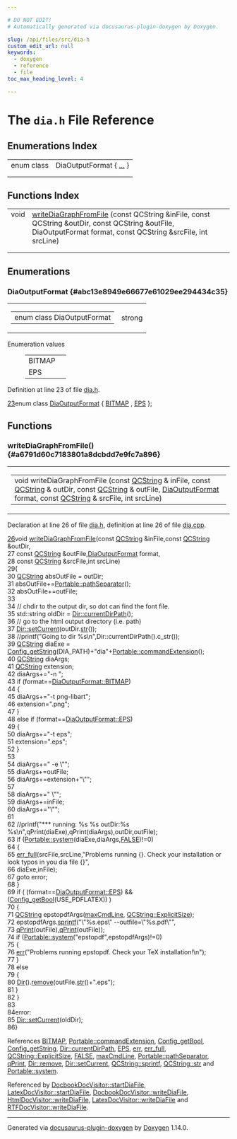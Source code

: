 ```yaml
---

# DO NOT EDIT!
# Automatically generated via docusaurus-plugin-doxygen by Doxygen.

slug: /api/files/src/dia-h
custom_edit_url: null
keywords:
  - doxygen
  - reference
  - file
toc_max_heading_level: 4

---
```


<div class="doxyPage">

# The `dia.h` File Reference



## Enumerations Index

<table class="doxyMembersIndex">

<tr class="doxyMemberIndexItem">
<td class="doxyMemberIndexItemType" align="left" valign="top">enum class</td>
<td class="doxyMemberIndexItemName" align="left" valign="top">DiaOutputFormat { <a href="#abc13e8949e66677e61029ee294434c35">...</a> }</td>
</tr>
<tr class="doxyMemberIndexDescription">
<td class="doxyMemberIndexDescriptionLeft"></td>
<td class="doxyMemberIndexDescriptionRight">
</td>
</tr>
<tr class="doxyMemberIndexSeparator">
<td class="doxyMemberIndexSeparator" colspan="2"></td>
</tr>

</table>

## Functions Index

<table class="doxyMembersIndex">

<tr class="doxyMemberIndexItem">
<td class="doxyMemberIndexItemType" align="left" valign="top">void</td>
<td class="doxyMemberIndexItemName" align="left" valign="top"><a href="#a6791d60c7183801a8dcbdd7e9fc7a896">writeDiaGraphFromFile</a> (const QCString &amp;inFile, const QCString &amp;outDir, const QCString &amp;outFile, DiaOutputFormat format, const QCString &amp;srcFile, int srcLine)</td>
</tr>
<tr class="doxyMemberIndexDescription">
<td class="doxyMemberIndexDescriptionLeft"></td>
<td class="doxyMemberIndexDescriptionRight">
</td>
</tr>
<tr class="doxyMemberIndexSeparator">
<td class="doxyMemberIndexSeparator" colspan="2"></td>
</tr>

</table>


<div class="doxySectionDef">

## Enumerations

### DiaOutputFormat {#abc13e8949e66677e61029ee294434c35}

<div class="doxyMemberItem">
<div class="doxyMemberProto">
<table class="doxyMemberLabels">
<tr class="doxyMemberLabels">
<td class="doxyMemberLabelsLeft">
<table class="doxyMemberName">
<tr>
<td class="doxyMemberName">enum class DiaOutputFormat </td>
</tr>
</table>
</td>
<td class="doxyMemberLabelsRight">
<span class="doxyMemberLabels">
<span class="doxyMemberLabel strong">strong</span>
</span>
</td>
</tr>
</table>
</div>
<div class="doxyMemberDoc">


<dl class="doxyEnumList">
<dt class="doxyEnumTableTitle">Enumeration values</dt>
<dd>
<table class="doxyEnumTable">

<tr class="doxyEnumItem">
<td class="doxyEnumItemName">BITMAP<a id="abc13e8949e66677e61029ee294434c35a75948fda661fec9a2342cec45646e544"></a></td>
<td class="doxyEnumItemDescription"></td>
</tr>

<tr class="doxyEnumItem">
<td class="doxyEnumItemName">EPS<a id="abc13e8949e66677e61029ee294434c35ac2c027d8c62500300145c3043546d4c6"></a></td>
<td class="doxyEnumItemDescription"></td>
</tr>

</table>
</dd>
</dl>

<p>Definition at line 23 of file <a href="/web-doxygen/docs/api/files/src/dia-h">dia.h</a>.</p>


<div class="doxyProgramListing">

<div class="doxyCodeLine"><span class="doxyLineNumber"><a href="#abc13e8949e66677e61029ee294434c35a75948fda661fec9a2342cec45646e544">23</a></span><span class="doxyLineContent"><span class="doxyHighlightKeyword">enum class</span><span class="doxyHighlight"> <a href="#abc13e8949e66677e61029ee294434c35">DiaOutputFormat</a> { <a href="#abc13e8949e66677e61029ee294434c35a75948fda661fec9a2342cec45646e544">BITMAP</a> , <a href="#abc13e8949e66677e61029ee294434c35ac2c027d8c62500300145c3043546d4c6">EPS</a> };</span></span></div>

</div>

</div>
</div>

</div>

<div class="doxySectionDef">

## Functions

### writeDiaGraphFromFile() {#a6791d60c7183801a8dcbdd7e9fc7a896}

<div class="doxyMemberItem">
<div class="doxyMemberProto">
<table class="doxyMemberLabels">
<tr class="doxyMemberLabels">
<td class="doxyMemberLabelsLeft">
<table class="doxyMemberName">
<tr>
<td class="doxyMemberName">void writeDiaGraphFromFile (const <a href="/web-doxygen/docs/api/classes/qcstring">QCString</a> &amp; inFile, const <a href="/web-doxygen/docs/api/classes/qcstring">QCString</a> &amp; outDir, const <a href="/web-doxygen/docs/api/classes/qcstring">QCString</a> &amp; outFile, <a href="#abc13e8949e66677e61029ee294434c35">DiaOutputFormat</a> format, const <a href="/web-doxygen/docs/api/classes/qcstring">QCString</a> &amp; srcFile, int srcLine)</td>
</tr>
</table>
</td>
</tr>
</table>
</div>
<div class="doxyMemberDoc">



<p>Declaration at line 26 of file <a href="/web-doxygen/docs/api/files/src/dia-h">dia.h</a>, definition at line 26 of file <a href="/web-doxygen/docs/api/files/src/dia-cpp">dia.cpp</a>.</p>


<div class="doxyProgramListing">

<div class="doxyCodeLine"><span class="doxyLineNumber"><a href="/web-doxygen/docs/api/files/src/dia-cpp/#a6791d60c7183801a8dcbdd7e9fc7a896">26</a></span><span class="doxyLineContent"><span class="doxyHighlightKeywordType">void</span><span class="doxyHighlight"> <a href="/web-doxygen/docs/api/files/src/dia-cpp/#a6791d60c7183801a8dcbdd7e9fc7a896">writeDiaGraphFromFile</a>(</span><span class="doxyHighlightKeyword">const</span><span class="doxyHighlight"> <a href="/web-doxygen/docs/api/classes/qcstring">QCString</a> &amp;inFile,</span><span class="doxyHighlightKeyword">const</span><span class="doxyHighlight"> <a href="/web-doxygen/docs/api/classes/qcstring">QCString</a> &amp;outDir,</span></span></div>
<div class="doxyCodeLine"><span class="doxyLineNumber">27</span><span class="doxyLineContent"><span class="doxyHighlight">                           </span><span class="doxyHighlightKeyword">const</span><span class="doxyHighlight"> <a href="/web-doxygen/docs/api/classes/qcstring">QCString</a> &amp;outFile,<a href="#abc13e8949e66677e61029ee294434c35">DiaOutputFormat</a> format,</span></span></div>
<div class="doxyCodeLine"><span class="doxyLineNumber">28</span><span class="doxyLineContent"><span class="doxyHighlight">                           </span><span class="doxyHighlightKeyword">const</span><span class="doxyHighlight"> <a href="/web-doxygen/docs/api/classes/qcstring">QCString</a> &amp;srcFile,</span><span class="doxyHighlightKeywordType">int</span><span class="doxyHighlight"> srcLine)</span></span></div>
<div class="doxyCodeLine"><span class="doxyLineNumber">29</span><span class="doxyLineContent"><span class="doxyHighlight">{</span></span></div>
<div class="doxyCodeLine"><span class="doxyLineNumber">30</span><span class="doxyLineContent"><span class="doxyHighlight">  <a href="/web-doxygen/docs/api/classes/qcstring">QCString</a> absOutFile = outDir;</span></span></div>
<div class="doxyCodeLine"><span class="doxyLineNumber">31</span><span class="doxyLineContent"><span class="doxyHighlight">  absOutFile+=<a href="/web-doxygen/docs/api/namespaces/portable/#a0f30be3f0aed0b88804816f3e6310ee4">Portable::pathSeparator</a>();</span></span></div>
<div class="doxyCodeLine"><span class="doxyLineNumber">32</span><span class="doxyLineContent"><span class="doxyHighlight">  absOutFile+=outFile;</span></span></div>
<div class="doxyCodeLine"><span class="doxyLineNumber">33</span></div>
<div class="doxyCodeLine"><span class="doxyLineNumber">34</span><span class="doxyLineContent"><span class="doxyHighlight">  </span><span class="doxyHighlightComment">// chdir to the output dir, so dot can find the font file.</span></span></div>
<div class="doxyCodeLine"><span class="doxyLineNumber">35</span><span class="doxyLineContent"><span class="doxyHighlight">  std::string oldDir = <a href="/web-doxygen/docs/api/classes/dir/#a0f62ab07068c5f966bca7ce280f4ed49">Dir::currentDirPath</a>();</span></span></div>
<div class="doxyCodeLine"><span class="doxyLineNumber">36</span><span class="doxyLineContent"><span class="doxyHighlight">  </span><span class="doxyHighlightComment">// go to the html output directory (i.e. path)</span></span></div>
<div class="doxyCodeLine"><span class="doxyLineNumber">37</span><span class="doxyLineContent"><span class="doxyHighlight">  <a href="/web-doxygen/docs/api/classes/dir/#ab3b09edc88159dc30426999bdc7d6d7b">Dir::setCurrent</a>(outDir.<a href="/web-doxygen/docs/api/classes/qcstring/#a875e9ad762554ef12f3ed69b015bb245">str</a>());</span></span></div>
<div class="doxyCodeLine"><span class="doxyLineNumber">38</span><span class="doxyLineContent"><span class="doxyHighlight">  </span><span class="doxyHighlightComment">//printf("Going to dir %s\n",Dir::currentDirPath().c_str());</span></span></div>
<div class="doxyCodeLine"><span class="doxyLineNumber">39</span><span class="doxyLineContent"><span class="doxyHighlight">  <a href="/web-doxygen/docs/api/classes/qcstring">QCString</a> diaExe = <a href="/web-doxygen/docs/api/files/src/config-h/#a737741e6991bdb5694a50075437a9d89">Config_getString</a>(DIA_PATH)+</span><span class="doxyHighlightStringLiteral">"dia"</span><span class="doxyHighlight">+<a href="/web-doxygen/docs/api/namespaces/portable/#acf75def6ec394875d4a3c380ffc301b7">Portable::commandExtension</a>();</span></span></div>
<div class="doxyCodeLine"><span class="doxyLineNumber">40</span><span class="doxyLineContent"><span class="doxyHighlight">  <a href="/web-doxygen/docs/api/classes/qcstring">QCString</a> diaArgs;</span></span></div>
<div class="doxyCodeLine"><span class="doxyLineNumber">41</span><span class="doxyLineContent"><span class="doxyHighlight">  <a href="/web-doxygen/docs/api/classes/qcstring">QCString</a> extension;</span></span></div>
<div class="doxyCodeLine"><span class="doxyLineNumber">42</span><span class="doxyLineContent"><span class="doxyHighlight">  diaArgs+=</span><span class="doxyHighlightStringLiteral">"-n "</span><span class="doxyHighlight">;</span></span></div>
<div class="doxyCodeLine"><span class="doxyLineNumber">43</span><span class="doxyLineContent"><span class="doxyHighlight">  </span><span class="doxyHighlightKeywordFlow">if</span><span class="doxyHighlight"> (format==<a href="#abc13e8949e66677e61029ee294434c35a75948fda661fec9a2342cec45646e544">DiaOutputFormat::BITMAP</a>)</span></span></div>
<div class="doxyCodeLine"><span class="doxyLineNumber">44</span><span class="doxyLineContent"><span class="doxyHighlight">  {</span></span></div>
<div class="doxyCodeLine"><span class="doxyLineNumber">45</span><span class="doxyLineContent"><span class="doxyHighlight">    diaArgs+=</span><span class="doxyHighlightStringLiteral">"-t png-libart"</span><span class="doxyHighlight">;</span></span></div>
<div class="doxyCodeLine"><span class="doxyLineNumber">46</span><span class="doxyLineContent"><span class="doxyHighlight">    extension=</span><span class="doxyHighlightStringLiteral">".png"</span><span class="doxyHighlight">;</span></span></div>
<div class="doxyCodeLine"><span class="doxyLineNumber">47</span><span class="doxyLineContent"><span class="doxyHighlight">  }</span></span></div>
<div class="doxyCodeLine"><span class="doxyLineNumber">48</span><span class="doxyLineContent"><span class="doxyHighlight">  </span><span class="doxyHighlightKeywordFlow">else</span><span class="doxyHighlight"> </span><span class="doxyHighlightKeywordFlow">if</span><span class="doxyHighlight"> (format==<a href="#abc13e8949e66677e61029ee294434c35ac2c027d8c62500300145c3043546d4c6">DiaOutputFormat::EPS</a>)</span></span></div>
<div class="doxyCodeLine"><span class="doxyLineNumber">49</span><span class="doxyLineContent"><span class="doxyHighlight">  {</span></span></div>
<div class="doxyCodeLine"><span class="doxyLineNumber">50</span><span class="doxyLineContent"><span class="doxyHighlight">    diaArgs+=</span><span class="doxyHighlightStringLiteral">"-t eps"</span><span class="doxyHighlight">;</span></span></div>
<div class="doxyCodeLine"><span class="doxyLineNumber">51</span><span class="doxyLineContent"><span class="doxyHighlight">    extension=</span><span class="doxyHighlightStringLiteral">".eps"</span><span class="doxyHighlight">;</span></span></div>
<div class="doxyCodeLine"><span class="doxyLineNumber">52</span><span class="doxyLineContent"><span class="doxyHighlight">  }</span></span></div>
<div class="doxyCodeLine"><span class="doxyLineNumber">53</span></div>
<div class="doxyCodeLine"><span class="doxyLineNumber">54</span><span class="doxyLineContent"><span class="doxyHighlight">  diaArgs+=</span><span class="doxyHighlightStringLiteral">" -e \""</span><span class="doxyHighlight">;</span></span></div>
<div class="doxyCodeLine"><span class="doxyLineNumber">55</span><span class="doxyLineContent"><span class="doxyHighlight">  diaArgs+=outFile;</span></span></div>
<div class="doxyCodeLine"><span class="doxyLineNumber">56</span><span class="doxyLineContent"><span class="doxyHighlight">  diaArgs+=extension+</span><span class="doxyHighlightStringLiteral">"\""</span><span class="doxyHighlight">;</span></span></div>
<div class="doxyCodeLine"><span class="doxyLineNumber">57</span></div>
<div class="doxyCodeLine"><span class="doxyLineNumber">58</span><span class="doxyLineContent"><span class="doxyHighlight">  diaArgs+=</span><span class="doxyHighlightStringLiteral">" \""</span><span class="doxyHighlight">;</span></span></div>
<div class="doxyCodeLine"><span class="doxyLineNumber">59</span><span class="doxyLineContent"><span class="doxyHighlight">  diaArgs+=inFile;</span></span></div>
<div class="doxyCodeLine"><span class="doxyLineNumber">60</span><span class="doxyLineContent"><span class="doxyHighlight">  diaArgs+=</span><span class="doxyHighlightStringLiteral">"\""</span><span class="doxyHighlight">;</span></span></div>
<div class="doxyCodeLine"><span class="doxyLineNumber">61</span></div>
<div class="doxyCodeLine"><span class="doxyLineNumber">62</span><span class="doxyLineContent"><span class="doxyHighlight">  </span><span class="doxyHighlightComment">//printf("*** running: %s %s outDir:%s %s\n",qPrint(diaExe),qPrint(diaArgs),outDir,outFile);</span></span></div>
<div class="doxyCodeLine"><span class="doxyLineNumber">63</span><span class="doxyLineContent"><span class="doxyHighlight">  </span><span class="doxyHighlightKeywordFlow">if</span><span class="doxyHighlight"> (<a href="/web-doxygen/docs/api/namespaces/portable/#ab30a636186b72a67d57e9f7f1e917e99">Portable::system</a>(diaExe,diaArgs,<a href="/web-doxygen/docs/api/files/src/qcstring-h/#aa93f0eb578d23995850d61f7d61c55c1">FALSE</a>)!=0)</span></span></div>
<div class="doxyCodeLine"><span class="doxyLineNumber">64</span><span class="doxyLineContent"><span class="doxyHighlight">  {</span></span></div>
<div class="doxyCodeLine"><span class="doxyLineNumber">65</span><span class="doxyLineContent"><span class="doxyHighlight">    <a href="/web-doxygen/docs/api/files/src/message-h/#aeeea1c30323e9f0c650090553516bc25">err_full</a>(srcFile,srcLine,</span><span class="doxyHighlightStringLiteral">"Problems running {}. Check your installation or look typos in you dia file {}"</span><span class="doxyHighlight">,</span></span></div>
<div class="doxyCodeLine"><span class="doxyLineNumber">66</span><span class="doxyLineContent"><span class="doxyHighlight">        diaExe,inFile);</span></span></div>
<div class="doxyCodeLine"><span class="doxyLineNumber">67</span><span class="doxyLineContent"><span class="doxyHighlight">    </span><span class="doxyHighlightKeywordFlow">goto</span><span class="doxyHighlight"> error;</span></span></div>
<div class="doxyCodeLine"><span class="doxyLineNumber">68</span><span class="doxyLineContent"><span class="doxyHighlight">  }</span></span></div>
<div class="doxyCodeLine"><span class="doxyLineNumber">69</span><span class="doxyLineContent"><span class="doxyHighlight">  </span><span class="doxyHighlightKeywordFlow">if</span><span class="doxyHighlight"> ( (format==<a href="#abc13e8949e66677e61029ee294434c35ac2c027d8c62500300145c3043546d4c6">DiaOutputFormat::EPS</a>) &amp;&amp; (<a href="/web-doxygen/docs/api/files/src/config-h/#a5373d0332a31f16ad7a42037733e8c79">Config_getBool</a>(USE_PDFLATEX)) )</span></span></div>
<div class="doxyCodeLine"><span class="doxyLineNumber">70</span><span class="doxyLineContent"><span class="doxyHighlight">  {</span></span></div>
<div class="doxyCodeLine"><span class="doxyLineNumber">71</span><span class="doxyLineContent"><span class="doxyHighlight">    <a href="/web-doxygen/docs/api/classes/qcstring">QCString</a> epstopdfArgs(<a href="/web-doxygen/docs/api/files/src/dia-cpp/#ad1b6b56d95d64570f2be3ca005b63412">maxCmdLine</a>, <a href="/web-doxygen/docs/api/classes/qcstring/#aac487a6223e056bcf37b9c7c0f993e30ac1748698805fbe34841ed03d0be6a647">QCString::ExplicitSize</a>);</span></span></div>
<div class="doxyCodeLine"><span class="doxyLineNumber">72</span><span class="doxyLineContent"><span class="doxyHighlight">    epstopdfArgs.<a href="/web-doxygen/docs/api/classes/qcstring/#aa2dccf89cb25346c3ee81d75aa5859da">sprintf</a>(</span><span class="doxyHighlightStringLiteral">"\"%s.eps\" --outfile=\"%s.pdf\""</span><span class="doxyHighlight">,</span></span></div>
<div class="doxyCodeLine"><span class="doxyLineNumber">73</span><span class="doxyLineContent"><span class="doxyHighlight">                         <a href="/web-doxygen/docs/api/files/src/qcstring-h/#a9851ebb5ae2f65b4d2b1d08421edbfd2">qPrint</a>(outFile),<a href="/web-doxygen/docs/api/files/src/qcstring-h/#a9851ebb5ae2f65b4d2b1d08421edbfd2">qPrint</a>(outFile));</span></span></div>
<div class="doxyCodeLine"><span class="doxyLineNumber">74</span><span class="doxyLineContent"><span class="doxyHighlight">    </span><span class="doxyHighlightKeywordFlow">if</span><span class="doxyHighlight"> (<a href="/web-doxygen/docs/api/namespaces/portable/#ab30a636186b72a67d57e9f7f1e917e99">Portable::system</a>(</span><span class="doxyHighlightStringLiteral">"epstopdf"</span><span class="doxyHighlight">,epstopdfArgs)!=0)</span></span></div>
<div class="doxyCodeLine"><span class="doxyLineNumber">75</span><span class="doxyLineContent"><span class="doxyHighlight">    {</span></span></div>
<div class="doxyCodeLine"><span class="doxyLineNumber">76</span><span class="doxyLineContent"><span class="doxyHighlight">      <a href="/web-doxygen/docs/api/files/src/message-h/#aacd8f4b44e327860edbf38228d5918b0">err</a>(</span><span class="doxyHighlightStringLiteral">"Problems running epstopdf. Check your TeX installation!\n"</span><span class="doxyHighlight">);</span></span></div>
<div class="doxyCodeLine"><span class="doxyLineNumber">77</span><span class="doxyLineContent"><span class="doxyHighlight">    }</span></span></div>
<div class="doxyCodeLine"><span class="doxyLineNumber">78</span><span class="doxyLineContent"><span class="doxyHighlight">    </span><span class="doxyHighlightKeywordFlow">else</span></span></div>
<div class="doxyCodeLine"><span class="doxyLineNumber">79</span><span class="doxyLineContent"><span class="doxyHighlight">    {</span></span></div>
<div class="doxyCodeLine"><span class="doxyLineNumber">80</span><span class="doxyLineContent"><span class="doxyHighlight">      <a href="/web-doxygen/docs/api/classes/dir">Dir</a>().<a href="/web-doxygen/docs/api/classes/dir/#a5a64060f8e1731e8f00da7e8f7051e4b">remove</a>(outFile.<a href="/web-doxygen/docs/api/classes/qcstring/#a875e9ad762554ef12f3ed69b015bb245">str</a>()+</span><span class="doxyHighlightStringLiteral">".eps"</span><span class="doxyHighlight">);</span></span></div>
<div class="doxyCodeLine"><span class="doxyLineNumber">81</span><span class="doxyLineContent"><span class="doxyHighlight">    }</span></span></div>
<div class="doxyCodeLine"><span class="doxyLineNumber">82</span><span class="doxyLineContent"><span class="doxyHighlight">  }</span></span></div>
<div class="doxyCodeLine"><span class="doxyLineNumber">83</span></div>
<div class="doxyCodeLine"><span class="doxyLineNumber">84</span><span class="doxyLineContent"><span class="doxyHighlight">error:</span></span></div>
<div class="doxyCodeLine"><span class="doxyLineNumber">85</span><span class="doxyLineContent"><span class="doxyHighlight">  <a href="/web-doxygen/docs/api/classes/dir/#ab3b09edc88159dc30426999bdc7d6d7b">Dir::setCurrent</a>(oldDir);</span></span></div>
<div class="doxyCodeLine"><span class="doxyLineNumber">86</span><span class="doxyLineContent"><span class="doxyHighlight">}</span></span></div>

</div>


<p>References <a href="#abc13e8949e66677e61029ee294434c35a75948fda661fec9a2342cec45646e544">BITMAP</a>, <a href="/web-doxygen/docs/api/namespaces/portable/#acf75def6ec394875d4a3c380ffc301b7">Portable::commandExtension</a>, <a href="/web-doxygen/docs/api/files/src/config-h/#a5373d0332a31f16ad7a42037733e8c79">Config_getBool</a>, <a href="/web-doxygen/docs/api/files/src/config-h/#a737741e6991bdb5694a50075437a9d89">Config_getString</a>, <a href="/web-doxygen/docs/api/classes/dir/#a0f62ab07068c5f966bca7ce280f4ed49">Dir::currentDirPath</a>, <a href="#abc13e8949e66677e61029ee294434c35ac2c027d8c62500300145c3043546d4c6">EPS</a>, <a href="/web-doxygen/docs/api/files/src/message-h/#aacd8f4b44e327860edbf38228d5918b0">err</a>, <a href="/web-doxygen/docs/api/files/src/message-h/#aeeea1c30323e9f0c650090553516bc25">err_full</a>, <a href="/web-doxygen/docs/api/classes/qcstring/#aac487a6223e056bcf37b9c7c0f993e30ac1748698805fbe34841ed03d0be6a647">QCString::ExplicitSize</a>, <a href="/web-doxygen/docs/api/files/src/qcstring-h/#aa93f0eb578d23995850d61f7d61c55c1">FALSE</a>, <a href="/web-doxygen/docs/api/files/src/dia-cpp/#ad1b6b56d95d64570f2be3ca005b63412">maxCmdLine</a>, <a href="/web-doxygen/docs/api/namespaces/portable/#a0f30be3f0aed0b88804816f3e6310ee4">Portable::pathSeparator</a>, <a href="/web-doxygen/docs/api/files/src/qcstring-h/#a9851ebb5ae2f65b4d2b1d08421edbfd2">qPrint</a>, <a href="/web-doxygen/docs/api/classes/dir/#a5a64060f8e1731e8f00da7e8f7051e4b">Dir::remove</a>, <a href="/web-doxygen/docs/api/classes/dir/#ab3b09edc88159dc30426999bdc7d6d7b">Dir::setCurrent</a>, <a href="/web-doxygen/docs/api/classes/qcstring/#aa2dccf89cb25346c3ee81d75aa5859da">QCString::sprintf</a>, <a href="/web-doxygen/docs/api/classes/qcstring/#a875e9ad762554ef12f3ed69b015bb245">QCString::str</a> and <a href="/web-doxygen/docs/api/namespaces/portable/#ab30a636186b72a67d57e9f7f1e917e99">Portable::system</a>.</p>


<p>Referenced by <a href="/web-doxygen/docs/api/classes/docbookdocvisitor/#a3f3e26e49bf3e76bc2b4ab003b2f79f4">DocbookDocVisitor::startDiaFile</a>, <a href="/web-doxygen/docs/api/classes/latexdocvisitor/#afe30a1c1a560e4a85206dc7623a17dc4">LatexDocVisitor::startDiaFile</a>, <a href="/web-doxygen/docs/api/classes/docbookdocvisitor/#a6db6e8f6eb6422a68ea68af67795231f">DocbookDocVisitor::writeDiaFile</a>, <a href="/web-doxygen/docs/api/classes/htmldocvisitor/#a83690d197c135515366011602fa36f34">HtmlDocVisitor::writeDiaFile</a>, <a href="/web-doxygen/docs/api/classes/latexdocvisitor/#a168f142f518c0734df4301ca492859d1">LatexDocVisitor::writeDiaFile</a> and <a href="/web-doxygen/docs/api/classes/rtfdocvisitor/#a37a4b0291dcc41a9b1072757d344b546">RTFDocVisitor::writeDiaFile</a>.</p>

</div>
</div>

</div>

<hr/>

<p class="doxyGeneratedBy">Generated via <a href="https://github.com/xpack/docusaurus-plugin-doxygen">docusaurus-plugin-doxygen</a> by <a href="https://www.doxygen.nl">Doxygen</a> 1.14.0.</p>

</div>
